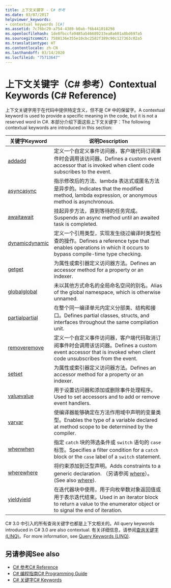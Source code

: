 ```yaml
---
title: 上下文关键字 - C# 参考
ms.date: 03/07/2017
helpviewer_keywords:
- contextual keywords [C#]
ms.assetid: 7c76bc29-a754-4389-b0ab-f6b441018298
ms.openlocfilehash: 1de8fbccfa9485a546689233ea8a601a8bd697a5
ms.sourcegitcommit: 7588136e355e10cbc2582f389c90c127363c02a5
ms.translationtype: HT
ms.contentlocale: zh-CN
ms.lasthandoff: 03/14/2020
ms.locfileid: "75713647"
---
```

# <a name="contextual-keywords-c-reference"></a><span data-ttu-id="98111-102">上下文关键字（C# 参考）</span><span class="sxs-lookup"><span data-stu-id="98111-102">Contextual Keywords (C# Reference)</span></span>

<span data-ttu-id="98111-103">上下文关键字用于在代码中提供特定含义，但不是 C# 中的保留字。</span><span class="sxs-lookup"><span data-stu-id="98111-103">A contextual keyword is used to provide a specific meaning in the code, but it is not a reserved word in C#.</span></span> <span data-ttu-id="98111-104">本部分介绍下面这些上下文关键字：</span><span class="sxs-lookup"><span data-stu-id="98111-104">The following contextual keywords are introduced in this section:</span></span>  
  
|<span data-ttu-id="98111-105">关键字</span><span class="sxs-lookup"><span data-stu-id="98111-105">Keyword</span></span>|<span data-ttu-id="98111-106">说明</span><span class="sxs-lookup"><span data-stu-id="98111-106">Description</span></span>|  
|-------------|-----------------|  
|[<span data-ttu-id="98111-107">add</span><span class="sxs-lookup"><span data-stu-id="98111-107">add</span></span>](./add.md)|<span data-ttu-id="98111-108">定义一个自定义事件访问器，客户端代码订阅事件时会调用该访问器。</span><span class="sxs-lookup"><span data-stu-id="98111-108">Defines a custom event accessor that is invoked when client code subscribes to the event.</span></span>|  
|[<span data-ttu-id="98111-109">async</span><span class="sxs-lookup"><span data-stu-id="98111-109">async</span></span>](./async.md)|<span data-ttu-id="98111-110">指示修改后的方法、lambda 表达式或匿名方法是异步的。</span><span class="sxs-lookup"><span data-stu-id="98111-110">Indicates that the modified method, lambda expression, or anonymous method is asynchronous.</span></span>|  
|[<span data-ttu-id="98111-111">await</span><span class="sxs-lookup"><span data-stu-id="98111-111">await</span></span>](../operators/await.md)|<span data-ttu-id="98111-112">挂起异步方法，直到等待的任务完成。</span><span class="sxs-lookup"><span data-stu-id="98111-112">Suspends an async method until an awaited task is completed.</span></span>|  
|[<span data-ttu-id="98111-113">dynamic</span><span class="sxs-lookup"><span data-stu-id="98111-113">dynamic</span></span>](../builtin-types/reference-types.md)|<span data-ttu-id="98111-114">定义一个引用类型，实现发生绕过编译时类型检查的操作。</span><span class="sxs-lookup"><span data-stu-id="98111-114">Defines a reference type that enables operations in which it occurs to bypass compile-time type checking.</span></span>|  
|[<span data-ttu-id="98111-115">get</span><span class="sxs-lookup"><span data-stu-id="98111-115">get</span></span>](./get.md)|<span data-ttu-id="98111-116">为属性或索引器定义访问器方法。</span><span class="sxs-lookup"><span data-stu-id="98111-116">Defines an accessor method for a property or an indexer.</span></span>|  
|[<span data-ttu-id="98111-117">global</span><span class="sxs-lookup"><span data-stu-id="98111-117">global</span></span>](../operators/namespace-alias-qualifier.md)|<span data-ttu-id="98111-118">未以其他方式命名的全局命名空间的别名。</span><span class="sxs-lookup"><span data-stu-id="98111-118">Alias of the global namespace, which is otherwise unnamed.</span></span>|  
|[<span data-ttu-id="98111-119">partial</span><span class="sxs-lookup"><span data-stu-id="98111-119">partial</span></span>](./partial-type.md)|<span data-ttu-id="98111-120">在整个同一编译单元内定义分部类、结构和接口。</span><span class="sxs-lookup"><span data-stu-id="98111-120">Defines partial classes, structs, and interfaces throughout the same compilation unit.</span></span>|  
|[<span data-ttu-id="98111-121">remove</span><span class="sxs-lookup"><span data-stu-id="98111-121">remove</span></span>](./remove.md)|<span data-ttu-id="98111-122">定义一个自定义事件访问器，客户端代码取消订阅事件时会调用该访问器。</span><span class="sxs-lookup"><span data-stu-id="98111-122">Defines a custom event accessor that is invoked when client code unsubscribes from the event.</span></span>|  
|[<span data-ttu-id="98111-123">set</span><span class="sxs-lookup"><span data-stu-id="98111-123">set</span></span>](./set.md)|<span data-ttu-id="98111-124">为属性或索引器定义访问器方法。</span><span class="sxs-lookup"><span data-stu-id="98111-124">Defines an accessor method for a property or an indexer.</span></span>|  
|[<span data-ttu-id="98111-125">value</span><span class="sxs-lookup"><span data-stu-id="98111-125">value</span></span>](./value.md)|<span data-ttu-id="98111-126">用于设置访问器和添加或删除事件处理程序。</span><span class="sxs-lookup"><span data-stu-id="98111-126">Used to set accessors and to add or remove event handlers.</span></span>|  
|[<span data-ttu-id="98111-127">var</span><span class="sxs-lookup"><span data-stu-id="98111-127">var</span></span>](./var.md)|<span data-ttu-id="98111-128">使编译器能够确定在方法作用域中声明的变量类型。</span><span class="sxs-lookup"><span data-stu-id="98111-128">Enables the type of a variable declared at method scope to be determined by the compiler.</span></span>|  
|[<span data-ttu-id="98111-129">when</span><span class="sxs-lookup"><span data-stu-id="98111-129">when</span></span>](when.md)|<span data-ttu-id="98111-130">指定 `catch` 块的筛选条件或 `switch` 语句的 `case` 标签。</span><span class="sxs-lookup"><span data-stu-id="98111-130">Specifies a filter condition for a `catch` block or the `case` label of a `switch` statement.</span></span>|
|[<span data-ttu-id="98111-131">where</span><span class="sxs-lookup"><span data-stu-id="98111-131">where</span></span>](./where-generic-type-constraint.md)|<span data-ttu-id="98111-132">将约束添加到泛型声明。</span><span class="sxs-lookup"><span data-stu-id="98111-132">Adds constraints to a generic declaration.</span></span> <span data-ttu-id="98111-133">（另请参阅 [where](./where-clause.md)）。</span><span class="sxs-lookup"><span data-stu-id="98111-133">(See also [where](./where-clause.md)).</span></span>|  
|[<span data-ttu-id="98111-134">yield</span><span class="sxs-lookup"><span data-stu-id="98111-134">yield</span></span>](./yield.md)|<span data-ttu-id="98111-135">在迭代器块中使用，用于向枚举数对象返回值或用于表示迭代结束。</span><span class="sxs-lookup"><span data-stu-id="98111-135">Used in an iterator block to return a value to the enumerator object or to signal the end of iteration.</span></span>|  
  
 <span data-ttu-id="98111-136">C# 3.0 中引入的所有查询关键字也都是上下文相关的。</span><span class="sxs-lookup"><span data-stu-id="98111-136">All query keywords introduced in C# 3.0 are also contextual.</span></span> <span data-ttu-id="98111-137">有关详细信息，请参阅[查询关键字 (LINQ)](./query-keywords.md)。</span><span class="sxs-lookup"><span data-stu-id="98111-137">For more information, see [Query Keywords (LINQ)](./query-keywords.md).</span></span>  
  
## <a name="see-also"></a><span data-ttu-id="98111-138">另请参阅</span><span class="sxs-lookup"><span data-stu-id="98111-138">See also</span></span>

- [<span data-ttu-id="98111-139">C# 参考</span><span class="sxs-lookup"><span data-stu-id="98111-139">C# Reference</span></span>](../index.md)
- [<span data-ttu-id="98111-140">C# 编程指南</span><span class="sxs-lookup"><span data-stu-id="98111-140">C# Programming Guide</span></span>](../../programming-guide/index.md)
- [<span data-ttu-id="98111-141">C# 关键字</span><span class="sxs-lookup"><span data-stu-id="98111-141">C# Keywords</span></span>](./index.md)
